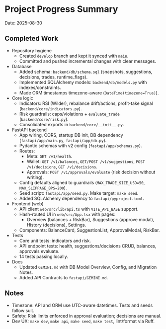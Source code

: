 # Project Progress Summary

Date: 2025-08-30

## Completed Work
- Repository hygiene
  - Created `develop` branch and kept it synced with `main`.
  - Committed and pushed incremental changes with clear messages.
- Database
  - Added schema: `backend/db/schema.sql` (snapshots, suggestions, decisions, trades, runtime_flags).
  - Implemented SQLAlchemy models: `backend/db/models.py` with indexes/constraints.
  - Made ORM timestamps timezone-aware (`DateTime(timezone=True)`).
- Core logic
  - Indicators: RSI (Wilder), rebalance drift/actions, profit-take signal (`backend/core/indicators.py`).
  - Risk guardrails: caps/violations + `evaluate_trade` (`backend/core/risk.py`).
  - Consolidated exports in `backend/core/__init__.py`.
- FastAPI backend
  - App wiring, CORS, startup DB init, DB dependency (`fastapi/app/main.py`, `fastapi/app/db.py`).
  - Pydantic schemas with v2 config (`fastapi/app/schemas.py`).
  - Routes:
    - Meta: `GET /v1/health`.
    - Wallet: `GET /v1/balances`, `GET/POST /v1/suggestions`, `POST /v1/decisions`, `GET /v1/decisions`.
    - Approvals: `POST /v1/approvals/evaluate` (risk decision without writing).
  - Config defaults aligned to guardrails (`MAX_TRADE_SIZE_USD=50`, `MAX_SLIPPAGE_BPS=200`).
  - Seed script: `fastapi/app/seed.py`. Make target: `make seed`.
  - Added SQLAlchemy dependency to `fastapi/pyproject.toml`.
- Frontend (web)
  - API client `web/src/lib/api.ts` with `VITE_API_BASE` support.
  - Hash-routed UI in `web/src/App.tsx` with pages:
    - Overview (balances + RiskBar), Suggestions (approve modal), History (decisions), Settings.
  - Components: BalanceCard, SuggestionList, ApprovalModal, RiskBar.
- Tests
  - Core unit tests: indicators and risk.
  - API endpoint tests: health, suggestions/decisions CRUD, balances, approvals evaluate.
  - 14 tests passing locally.
- Docs
  - Updated `GEMINI.md` with DB Model Overview, Config, and Migration Notes.
  - Added API Contracts to `fastapi/GEMINI.md`.

## Notes
- Timezone: API and ORM use UTC-aware datetimes. Tests and seeds follow suit.
- Safety: Risk limits enforced in approval evaluation; decisions are manual.
- Dev UX: `make dev`, `make api`, `make seed`, `make test`, lint/format via Ruff.

